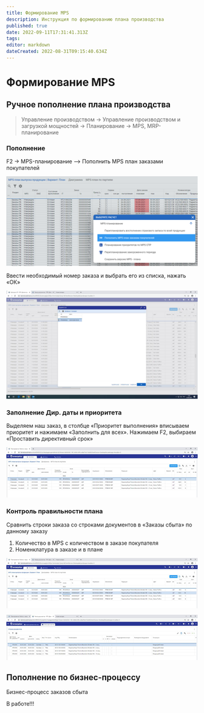 ```yaml
---
title: Формирование MPS
description: Инструкция по формированию плана производства
published: true
date: 2022-09-11T17:31:41.313Z
tags: 
editor: markdown
dateCreated: 2022-08-31T09:15:40.634Z
---
```


# Формирование MPS

## Ручное пополнение плана производства

>Управление производством → Управление производством и загрузкой мощностей → Планирование → MPS, MRP-планирование

### Пополнение

F2 -> MPS-планирование –> Пополнить MPS план заказами покупателей

![](<../../../assets/image (375).png>)

Ввести необходимый номер заказа и выбрать его из списка, нажать «ОК»

![](../../../assets/2.jpeg)

### Заполнение Дир. даты и приоритета

Выделяем наш заказ, в столбце «Приоритет выполнения» вписываем приоритет и нажимаем «Заполнить для всех». Нажимаем F2, выбираем «Проставить директивный срок»

![](<../../../assets/image (952).png>)

### Контроль правильности плана

Сравнить строки заказа со строками документов в «Заказы сбыта» по данному заказу

1. Количество в MPS с количеством в заказе покупателя
2. Номенклатура в заказе и в плане

![](<../../../assets/image (634).png>)

![](<../../../assets/image (465).png>)

## Пополнение по бизнес-процессу

Бизнес-процесс заказов сбыта

В работе!!!
